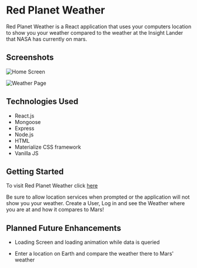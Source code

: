 # Red Planet Weather
Red Planet Weather is a React application that uses your computers location to show you your weather compared to the weather at the Insight Lander that NASA has currently on mars. 


## Screenshots

![Home Screen](https://i.imgur.com/pcoDGmM.png)

![Weather Page](https://i.imgur.com/62Nodp7.png)


## Technologies Used

- React.js
- Mongoose
- Express
- Node.js
- HTML
- Materialize CSS framework
- Vanilla JS

## Getting Started

To visit Red Planet Weather click [here](https://red-planet-weather.herokuapp.com/)

Be sure to allow location services when prompted or the application will not show you your weather.  Create a User, Log in and see the Weather where you are at and how it compares to Mars!

## Planned Future Enhancements

- Loading Screen and loading animation while data is queried

- Enter a location on Earth and compare the weather there to Mars' weather


